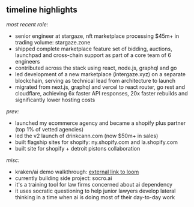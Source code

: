 ## **timeline highlights**

*most recent role:*
* senior engineer at stargaze, nft marketplace processing $45m+ in trading volume: stargaze.zone
* shipped complete marketplace feature set of bidding, auctions, launchpad and cross-chain support as part of a core team of 6 engineers
* contributed across the stack using react, node.js, graphql and go
* led development of a new marketplace (intergaze.xyz) on a separate blockchain, serving as technical lead from architecture to launch
* migrated from next.js, graphql and vercel to react router, go rest and cloudflare, achieving 6x faster API responses, 20x faster rebuilds and significantly lower hosting costs

*prev:*
* launched my ecommerce agency and became a shopify plus partner (top 1% of vetted agencies)
* led the v2 launch of drinkcann.com (now $50m+ in sales)
* built flagship sites for shopify: ny.shopify.com and la.shopify.com
* built site for shopify + detroit pistons collaboration

*misc:*
* kraken/ai demo walkthrough: [external link to loom](https://www.loom.com/share/3fd7f1d3275a41f8997c9d077c4b827f)
* currently building side project: socro.ai
* it's a training tool for law firms concerned about ai dependency
* it uses socratic questioning to help junior lawyers develop lateral thinking in a time when ai is doing most of their day-to-day work
